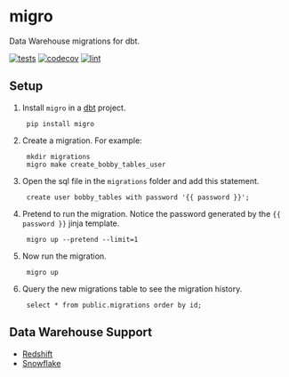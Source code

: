 # migro

Data Warehouse migrations for dbt.

[![tests](https://github.com/troyharvey/migro/actions/workflows/pytest.yml/badge.svg)](https://github.com/troyharvey/migro/actions)
[![codecov](https://codecov.io/gh/troyharvey/migro/branch/main/graph/badge.svg?token=TU861V5K46)](https://codecov.io/gh/troyharvey/migro)
[![lint](https://github.com/troyharvey/migro/actions/workflows/flake8.yml/badge.svg)](https://github.com/troyharvey/migro/actions)

## Setup

1. Install `migro` in a [dbt](https://getdbt.com) project.

        pip install migro

1. Create a migration. For example:

        mkdir migrations
        migro make create_bobby_tables_user

1. Open the sql file in the `migrations` folder and add this statement.

        create user bobby_tables with password '{{ password }}';

1. Pretend to run the migration. Notice the password generated by the `{{ password }}` jinja template.

        migro up --pretend --limit=1

1. Now run the migration.

        migro up

1. Query the new migrations table to see the migration history.

        select * from public.migrations order by id;

## Data Warehouse Support

* [Redshift](https://aws.amazon.com/redshift/)
* [Snowflake](https://www.snowflake.com)
